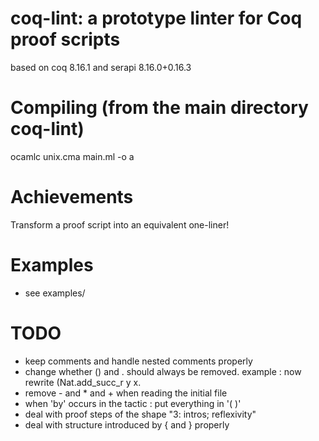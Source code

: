 # coq-lint: a prototype linter for Coq proof scripts

based on coq 8.16.1 and serapi 8.16.0+0.16.3

# Compiling (from the main directory coq-lint)

ocamlc unix.cma main.ml -o a

# Achievements

Transform a proof script into an equivalent one-liner!

# Examples

* see examples/

# TODO

* keep comments and handle nested comments properly
* change whether () and . should always be removed. example : now rewrite (Nat.add_succ_r y x.
* remove - and * and + when reading the initial file
* when 'by' occurs in the tactic : put everything in '( )'
* deal with proof steps of the shape "3: intros; reflexivity"
* deal with structure introduced by { and } properly